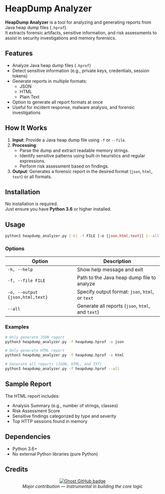 # HeapDump Analyzer

**HeapDump Analyzer** is a tool for analyzing and generating reports from Java heap dump files (`.hprof`).  
It extracts forensic artifacts, sensitive information, and risk assessments to assist in security investigations and memory forensics.

## Features

- Analyze Java heap dump files (`.hprof`)
- Detect sensitive information (e.g., private keys, credentials, session tokens)
- Generate reports in multiple formats:
  - JSON
  - HTML
  - Plain Text
- Option to generate all report formats at once
- Useful for incident response, malware analysis, and forensic investigations

## How It Works

1. **Input**: Provide a Java heap dump file using `-f` or `--file`.
2. **Processing**:
   - Parse the dump and extract readable memory strings.
   - Identify sensitive patterns using built-in heuristics and regular expressions.
   - Perform risk assessment based on findings.
3. **Output**: Generates a forensic report in the desired format (`json`, `html`, `text`) or all formats.

## Installation

No installation is required.  
Just ensure you have **Python 3.6** or higher installed.

## Usage

```bash
python3 heapdump_analyzer.py [-h] -f FILE [-o {json,html,text}] [--all]
```

### Options

| Option                 | Description                                           |
|-------------------------|-------------------------------------------------------|
| `-h, --help`             | Show help message and exit                           |
| `-f, --file FILE`        | Path to the Java heap dump file to analyze            |
| `-o, --output {json,html,text}` | Specify output format: `json`, `html`, or `text` |
| `--all`                 | Generate all reports (`json`, `html`, and `text`)     |

### Examples

```bash
# Only generate JSON report
python3 heapdump_analyzer.py -f heapdump.hprof -o json

# Only generate HTML report
python3 heapdump_analyzer.py -f heapdump.hprof -o html

# Generate all reports (JSON, HTML, and TXT)
python3 heapdump_analyzer.py -f heapdump.hprof --all
```

## Sample Report

The HTML report includes:
- Analysis Summary (e.g., number of strings, classes)
- Risk Assessment Score
- Sensitive findings categorized by type and severity
- Top HTTP sessions found in memory

## Dependencies

- Python 3.6+
- No external Python libraries (pure Python)

## Credits

<p align="center">
  <a href="https://github.com/Ghost123-web" title="Ghost on GitHub">
    <img src="https://img.shields.io/badge/Ghost--Contributor-181717?style=for-the-badge&logo=github" alt="Ghost GitHub badge" />
  </a>
  <br/>
  <em>Major contribution — instrumental in building the core logic</em>
</p>
